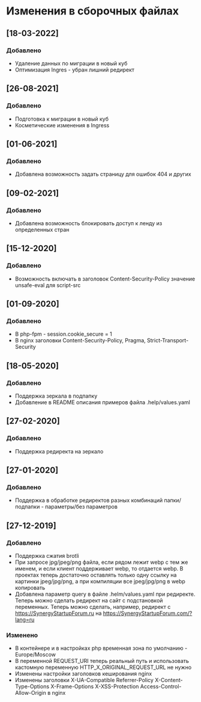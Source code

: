 # Изменения в сборочных файлах

## [18-03-2022]

### Добавлено
- Удаление данных по миграции в новый куб
- Оптимизация Ingres - убран лишний редирект

## [26-08-2021]

### Добавлено
- Подготовка к миграции в новый куб
- Косметические изменения в Ingress

## [01-06-2021]

### Добавлено
- Добавлена возможность задать страницу для ошибок 404 и других

## [09-02-2021]

### Добавлено
- Добавлена возможность блокировать доступ к ленду из определенных стран

## [15-12-2020]

### Добавлено
- Возможность включать в заголовок Content-Security-Policy значение unsafe-eval для script-src

## [01-09-2020]

### Добавлено
- В php-fpm - session.cookie_secure = 1
- В nginx заголовки Content-Security-Policy, Pragma, Strict-Transport-Security 

## [18-05-2020]

### Добавлено
- Поддержка зеркала в подпапку
- Добавление в README описания примеров файла .help/values.yaml

## [27-02-2020]

### Добавлено
- Поддержка редиректа на зеркало

## [27-01-2020]

### Добавлено
- Поддержка в обработке редиректов разных комбинаций папки/подпапки - параметры/без параметров

## [27-12-2019]

### Добавлено
- Поддержка сжатия brotli
- При запросе jpg/jpeg/png файла, если рядом лежит webp с тем же именем, и если клиент поддерживает webp, то отдается webp. В проектах теперь достаточно оставлять только одну ссылку на картинки jpeg/jpg/png, а при компиляции все jpeg/jpg/png в webp копировать
- Добавлена параметр query в файле .helm/values.yaml при редиректе. Теперь можно сделать редирект на сайт с подстановкой переменных. Теперь можно сделать, например,  редирект с https://SynergyStartupForum.ru на https://SynergyStartupForum.com/?lang=ru

### Изменено
- В контейнере и в настройках php временная зона по умолчанию - Europe/Moscow
- В переменной REQUEST_URI теперь реальный путь и использовать кастомную переменную HTTP_X_ORIGINAL_REQUEST_URL не нужно
- Изменены настройки заголовков кеширования nginx
- Изменены заголовки X-UA-Compatible Referrer-Policy X-Content-Type-Options X-Frame-Options X-XSS-Protection Access-Control-Allow-Origin в nginx

